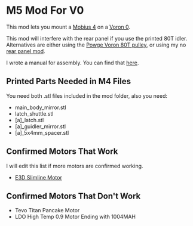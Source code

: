 ﻿# M5 Mod For V0
This mod lets you mount a [Mobius 4](https://github.com/VoronDesign/Mobius-Extruder) on a [Voron 0](https://github.com/VoronDesign/Voron-0).

This mod will interfere with the rear panel if you use the printed 80T idler.
Alternatives are either using the [Powge Voron 80T pulley](https://s.click.aliexpress.com/e/_ABNQZZ), or using my no [rear panel mod](../Easy_Access_Rear_Panels_v0).

I wrote a manual for assembly. You can find that [here](./Manual.pdf).

## Printed Parts Needed in M4 Files
You need both .stl files included in the mod folder, also you need:
- main_body_mirror.stl
- latch_shuttle.stl
- [a]_latch.stl
- [a]_guidler_mirror.stl
- [a]_5x4mm_spacer.stl

## Confirmed Motors That Work
I will edit this list if more motors are confirmed working.
- [E3D Slimline Motor](https://e3d-online.com/collections/motors/products/motors)

## Confirmed Motors That Don't Work
- Tevo Titan Pancake Motor
- LDO High Temp 0.9 Motor Ending with 1004MAH

